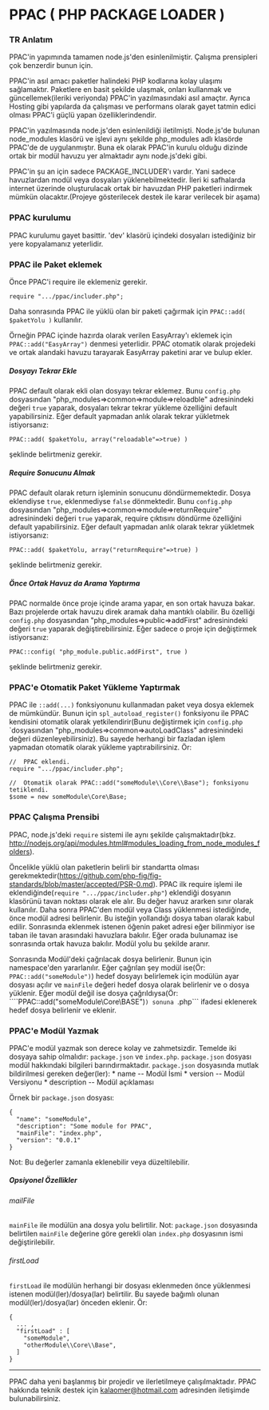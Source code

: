 # PPAC ( PHP PACKAGE LOADER )
### TR Anlatım

PPAC'in yapımında tamamen node.js'den esinlenilmiştir. Çalışma prensipleri çok benzerdir bunun için.

PPAC'in asıl amacı paketler halindeki PHP kodlarına kolay ulaşımı sağlamaktır. Paketlere en basit şekilde ulaşmak, onları kullanmak ve güncellemek(ileriki veriyonda) PPAC'in yazılmasındaki asıl amaçtır. Ayrıca Hosting gibi yapılarda da çalışması ve performans olarak gayet tatmin edici olması PPAC'i güçlü yapan özelliklerindendir.

PPAC'in yazılmasında node.js'den esinlenildiği iletilmişti. Node.js'de bulunan node_modules klasörü ve işlevi aynı şekilde php_modules adlı klasörde PPAC'de de uygulanmıştır. Buna ek olarak PPAC'in kurulu olduğu dizinde ortak bir modül havuzu yer almaktadır aynı node.js'deki gibi.

PPAC'in şu an için sadece PACKAGE_INCLUDER'ı vardır. Yani sadece havuzlardan modül veya dosyaları yüklenebilmektedir. İleri ki safhalarda internet üzerinde oluşturulacak ortak bir havuzdan PHP paketleri indirmek mümkün olacaktır.(Projeye gösterilecek destek ile karar verilecek bir aşama)

### PPAC kurulumu
PPAC kurulumu gayet basittir. 'dev' klasörü içindeki dosyaları istediğiniz bir yere kopyalamanız yeterlidir.

### PPAC ile Paket eklemek
Önce PPAC'i require ile eklemeniz gerekir.
```
require ".../ppac/includer.php";
```
Daha sonrasında PPAC ile yüklü olan bir paketi çağırmak için
```PPAC::add( $paketYolu )```
kullanılır.

Örneğin PPAC içinde hazırda olarak verilen EasyArray'ı eklemek için ```PPAC::add("EasyArray")``` denmesi yeterlidir. PPAC otomatik olarak projedeki ve ortak alandaki havuzu tarayarak EasyArray paketini arar ve bulup ekler.

##### Dosyayı Tekrar Ekle
PPAC default olarak ekli olan dosyayı tekrar eklemez. Bunu ```config.php``` dosyasından "php_modules=>common=>module=>reloadble" adresinindeki değeri ```true``` yaparak, dosyaları tekrar tekrar yükleme özelliğini default yapabilirsiniz. Eğer default yapmadan anlık olarak tekrar yükletmek istiyorsanız:
```
PPAC::add( $paketYolu, array("reloadable"=>true) )
```
şeklinde belirtmeniz gerekir.

##### Require Sonucunu Almak
PPAC default olarak return işleminin sonucunu döndürmemektedir. Dosya eklendiyse ```true```, eklenmediyse ```false``` dönmektedir. Bunu ```config.php``` dosyasından "php_modules=>common=>module=>returnRequire" adresinindeki değeri ```true``` yaparak, require çıktısını döndürme özelliğini default yapabilirsiniz. Eğer default yapmadan anlık olarak tekrar yükletmek istiyorsanız:
```
PPAC::add( $paketYolu, array("returnRequire"=>true) )
```
şeklinde belirtmeniz gerekir.

##### Önce Ortak Havuz da Arama Yaptırma
PPAC normalde önce proje içinde arama yapar, en son ortak havuza bakar. Bazı projelerde ortak havuzu direk aramak daha mantıklı olabilir. Bu özelliği ```config.php``` dosyasından "php_modules=>public=>addFirst" adresinindeki değeri ```true``` yaparak değiştirebilirsiniz. Eğer sadece o proje için değiştirmek istiyorsanız:
```
PPAC::config( "php_module.public.addFirst", true )
```
şeklinde belirtmeniz gerekir.

### PPAC'e Otomatik Paket Yükleme Yaptırmak
PPAC ile ```::add(...)``` fonksiyonunu kullanmadan paket veya dosya eklemek de mümkündür. Bunun için ```spl_autoload_register()``` fonksiyonu ile PPAC kendisini otomatik olarak yetkilendirir(Bunu değiştirmek için ```config.php``` `dosyasından "php_modules=>common=>autoLoadClass" adresinindeki değeri düzenleyebilirsiniz). Bu sayede herhangi bir fazladan işlem yapmadan otomatik olarak yükleme yaptırabilirsiniz. Ör:
```
//	PPAC eklendi.
require ".../ppac/includer.php";

//	Otomatik olarak PPAC::add("someModule\\Core\\Base"); fonksiyonu tetiklendi.
$some = new someModule\Core\Base;
```

### PPAC Çalışma Prensibi
PPAC, node.js'deki ```require``` sistemi ile aynı şekilde çalışmaktadır(bkz. http://nodejs.org/api/modules.html#modules_loading_from_node_modules_folders).

Öncelikle yüklü olan paketlerin belirli bir standartta olması gerekmektedir(https://github.com/php-fig/fig-standards/blob/master/accepted/PSR-0.md). PPAC ilk require işlemi ile eklendiğinde(```require ".../ppac/includer.php"```) eklendiği dosyanın klasörünü tavan noktası olarak ele alır. Bu değer havuz ararken sınır olarak kullanılır. Daha sonra PPAC'den modül veya Class yüklenmesi istediğinde, önce modül adresi belirlenir. Bu isteğin yollandığı dosya taban olarak kabul edilir. Sonrasında eklenmek istenen öğenin paket adresi eğer bilinmiyor ise taban ile tavan arasındaki havuzlara bakılır. Eğer orada bulunamaz ise sonrasında ortak havuza bakılır. Modül yolu bu şekilde aranır.

Sonrasında Modül'deki çağrılacak dosya belirlenir. Bunun için namespace'den yararlanılır. Eğer çağrılan şey modül ise(Ör: ```PPAC::add("someModule")```) hedef dosyayı belirlemek için modülün ayar dosyası açılır ve ```mainFile``` değeri hedef dosya olarak belirlenir ve o dosya yüklenir. Eğer modül değil ise dosya çağrıldıysa(Ör: ````PPAC::add("someModule\\Core\\BASE")```) sonuna ```.php``` ifadesi eklenerek hedef dosya belirlenir ve eklenir.

### PPAC'e Modül Yazmak
PPAC'e modül yazmak son derece kolay ve zahmetsizdir. Temelde iki dosyaya sahip olmalıdır: ```package.json``` ve ```index.php```. ```package.json``` dosyası modül hakkındaki bilgileri barındırmaktadır. ```package.json``` dosyasında mutlak bildirilmesi gereken değer(ler):
	* name -- Modül İsmi
	* version -- Modül Versiyonu
	* description -- Modül açıklaması

Örnek bir ```package.json``` dosyası:
```
{
  "name": "someModule",
  "description": "Some module for PPAC",
  "mainFile": "index.php",
  "version": "0.0.1"
}
```

Not: Bu değerler zamanla eklenebilir veya düzeltilebilir.

##### Opsiyonel Özellikler

###### mailFile
```mainFile``` ile modülün ana dosya yolu belirtilir.
Not: ```package.json``` dosyasında belirtilen ```mainFile``` değerine göre gerekli olan ```index.php``` dosyasının ismi değiştirilebilir.

###### firstLoad
```firstLoad``` ile modülün herhangi bir dosyası eklenmeden önce yüklenmesi istenen modül(ler)/dosya(lar) belirtilir. Bu sayede bağımlı olunan modül(ler)/dosya(lar) önceden eklenir.
Ör:
```
{
  ... ,
  "firstLoad" : [
  	"someModule",
  	"otherModule\\Core\\Base",
  ]
}
```
____

PPAC daha yeni başlanmış bir projedir ve ilerletilmeye çalışılmaktadır. PPAC hakkında teknik destek için kalaomer@hotmail.com adresinden iletişimde bulunabilirsiniz.